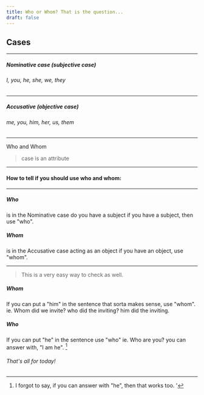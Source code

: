 ```yaml
---
title: Who or Whom? That is the question...
draft: false
---
```

[^1]: I forgot to say, if you can answer with "he", then that works too.
'
## Cases
--- 
##### Nominative case (subjective case)

###### I, you, he, she, we, they
---
##### Accusative (objective case)

###### me, you, him, her, us, them
---
Who and Whom

> case is an attribute

---
#### How to tell if you should use who and whom:
***

##### Who
is in the Nominative case 
do you have a subject
if you have a subject, then use "who".

##### Whom
is in the Accusative case 
acting as an object
if you have an object, use "whom".

---
> This is a very easy way to check as well.

##### Whom

If you can put a "him" in the sentence that sorta makes sense, use "whom".
ie. Whom did we invite?
who did the inviting?
him did the inviting.

##### Who

If you can put "he" in the sentence use "who"
ie. Who are you?
you can answer with, "I am he". [^1]

###### That's all for today!
